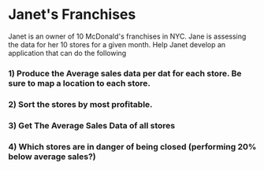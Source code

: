 # Janet's Franchises

Janet is an owner of 10 McDonald's franchises in NYC. Jane is assessing the data for her 10 stores for a given month. Help Janet develop an application that can do the following

### 1) Produce the Average sales data per dat for each store. Be sure to map a location to each store. 

### 2) Sort the stores by most profitable. 

### 3) Get The Average Sales Data of all stores

### 4) Which stores are in danger of being closed (performing 20% below average sales?)